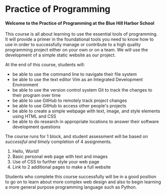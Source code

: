 # Practice of Programming

#### Welcome to the Practice of Programming at the Blue Hill Harbor School

This course is all about learning to use the essential tools of programming. It will provide a primer in the foundational tools you need to know how to use in order to successfully manage or contribute to a high quality programming project either on your own or on a team. We will use the development of a simple static website as our project.

At the end of this course, students will:

- be able to use the command line to navigate their file system
- be able to use the text editor Vim as an Integrated Development Environment
- be able to use the version control system Git to track the changes to their program over time
- be able to use GitHub to remotely track project changes
- be able to use GitHub to access other people's projects 
- be able to create a simple webpage with text, image, and style elements using HTML and CSS
- be able to do research in appropriate locations to answer their software development questions

The course runs for 1 block, and student assessment will be based on *successful and timely* completion of 4 assignments.

1. Hello, World!
2. Basic personal web page with text and images
3. Use of CSS to further style your web page
4. Link to 2 additional pages to make a full website

Students who complete this course successfully will be in a good position to go on to learn about more complex web design and also to begin learning a more general purpose programming language such as Python.
